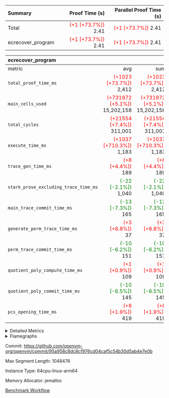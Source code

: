 | Summary | Proof Time (s) | Parallel Proof Time (s) |
|:---|---:|---:|
| Total | <span style='color: red'>(+1 [+73.7%])</span> 2.41 | <span style='color: red'>(+1 [+73.7%])</span> 2.41 |
| ecrecover_program | <span style='color: red'>(+1 [+73.7%])</span> 2.41 | <span style='color: red'>(+1 [+73.7%])</span> 2.41 |


| ecrecover_program |||||
|:---|---:|---:|---:|---:|
|metric|avg|sum|max|min|
| `total_proof_time_ms ` | <span style='color: red'>(+1023 [+73.7%])</span> 2,412 | <span style='color: red'>(+1023 [+73.7%])</span> 2,412 | <span style='color: red'>(+1023 [+73.7%])</span> 2,412 | <span style='color: red'>(+1023 [+73.7%])</span> 2,412 |
| `main_cells_used     ` | <span style='color: red'>(+731972 [+5.1%])</span> 15,202,158 | <span style='color: red'>(+731972 [+5.1%])</span> 15,202,158 | <span style='color: red'>(+731972 [+5.1%])</span> 15,202,158 | <span style='color: red'>(+731972 [+5.1%])</span> 15,202,158 |
| `total_cycles        ` | <span style='color: red'>(+21554 [+7.4%])</span> 311,001 | <span style='color: red'>(+21554 [+7.4%])</span> 311,001 | <span style='color: red'>(+21554 [+7.4%])</span> 311,001 | <span style='color: red'>(+21554 [+7.4%])</span> 311,001 |
| `execute_time_ms     ` | <span style='color: red'>(+1037 [+710.3%])</span> 1,183 | <span style='color: red'>(+1037 [+710.3%])</span> 1,183 | <span style='color: red'>(+1037 [+710.3%])</span> 1,183 | <span style='color: red'>(+1037 [+710.3%])</span> 1,183 |
| `trace_gen_time_ms   ` | <span style='color: red'>(+8 [+4.4%])</span> 189 | <span style='color: red'>(+8 [+4.4%])</span> 189 | <span style='color: red'>(+8 [+4.4%])</span> 189 | <span style='color: red'>(+8 [+4.4%])</span> 189 |
| `stark_prove_excluding_trace_time_ms` | <span style='color: green'>(-22 [-2.1%])</span> 1,040 | <span style='color: green'>(-22 [-2.1%])</span> 1,040 | <span style='color: green'>(-22 [-2.1%])</span> 1,040 | <span style='color: green'>(-22 [-2.1%])</span> 1,040 |
| `main_trace_commit_time_ms` | <span style='color: green'>(-13 [-7.3%])</span> 165 | <span style='color: green'>(-13 [-7.3%])</span> 165 | <span style='color: green'>(-13 [-7.3%])</span> 165 | <span style='color: green'>(-13 [-7.3%])</span> 165 |
| `generate_perm_trace_time_ms` | <span style='color: red'>(+3 [+8.8%])</span> 37 | <span style='color: red'>(+3 [+8.8%])</span> 37 | <span style='color: red'>(+3 [+8.8%])</span> 37 | <span style='color: red'>(+3 [+8.8%])</span> 37 |
| `perm_trace_commit_time_ms` | <span style='color: green'>(-10 [-6.2%])</span> 151 | <span style='color: green'>(-10 [-6.2%])</span> 151 | <span style='color: green'>(-10 [-6.2%])</span> 151 | <span style='color: green'>(-10 [-6.2%])</span> 151 |
| `quotient_poly_compute_time_ms` | <span style='color: red'>(+1 [+0.9%])</span> 109 | <span style='color: red'>(+1 [+0.9%])</span> 109 | <span style='color: red'>(+1 [+0.9%])</span> 109 | <span style='color: red'>(+1 [+0.9%])</span> 109 |
| `quotient_poly_commit_time_ms` | <span style='color: green'>(-10 [-6.5%])</span> 145 | <span style='color: green'>(-10 [-6.5%])</span> 145 | <span style='color: green'>(-10 [-6.5%])</span> 145 | <span style='color: green'>(-10 [-6.5%])</span> 145 |
| `pcs_opening_time_ms ` | <span style='color: red'>(+8 [+1.9%])</span> 419 | <span style='color: red'>(+8 [+1.9%])</span> 419 | <span style='color: red'>(+8 [+1.9%])</span> 419 | <span style='color: red'>(+8 [+1.9%])</span> 419 |



<details>
<summary>Detailed Metrics</summary>

| group | num_segments | keygen_time_ms | commit_exe_time_ms |
| --- | --- | --- | --- |
| ecrecover_program | 1 | 913 | 7 | 

| group | air_name | quotient_deg | interactions | constraints |
| --- | --- | --- | --- | --- |
| ecrecover_program | AccessAdapterAir<16> | 2 | 5 | 12 | 
| ecrecover_program | AccessAdapterAir<2> | 2 | 5 | 12 | 
| ecrecover_program | AccessAdapterAir<32> | 2 | 5 | 12 | 
| ecrecover_program | AccessAdapterAir<4> | 2 | 5 | 12 | 
| ecrecover_program | AccessAdapterAir<8> | 2 | 5 | 12 | 
| ecrecover_program | BitwiseOperationLookupAir<8> | 2 | 2 | 4 | 
| ecrecover_program | KeccakVmAir | 2 | 321 | 4,513 | 
| ecrecover_program | MemoryMerkleAir<8> | 2 | 4 | 39 | 
| ecrecover_program | PersistentBoundaryAir<8> | 2 | 3 | 7 | 
| ecrecover_program | PhantomAir | 2 | 3 | 5 | 
| ecrecover_program | Poseidon2PeripheryAir<BabyBearParameters>, 1> | 2 | 1 | 286 | 
| ecrecover_program | ProgramAir | 1 | 1 | 4 | 
| ecrecover_program | RangeTupleCheckerAir<2> | 1 | 1 | 4 | 
| ecrecover_program | Rv32HintStoreAir | 2 | 18 | 28 | 
| ecrecover_program | VariableRangeCheckerAir | 1 | 1 | 4 | 
| ecrecover_program | VmAirWrapper<Rv32BaseAluAdapterAir, BaseAluCoreAir<4, 8> | 2 | 20 | 37 | 
| ecrecover_program | VmAirWrapper<Rv32BaseAluAdapterAir, LessThanCoreAir<4, 8> | 2 | 18 | 40 | 
| ecrecover_program | VmAirWrapper<Rv32BaseAluAdapterAir, ShiftCoreAir<4, 8> | 2 | 24 | 91 | 
| ecrecover_program | VmAirWrapper<Rv32BranchAdapterAir, BranchEqualCoreAir<4> | 2 | 11 | 20 | 
| ecrecover_program | VmAirWrapper<Rv32BranchAdapterAir, BranchLessThanCoreAir<4, 8> | 2 | 13 | 35 | 
| ecrecover_program | VmAirWrapper<Rv32CondRdWriteAdapterAir, Rv32JalLuiCoreAir> | 2 | 10 | 18 | 
| ecrecover_program | VmAirWrapper<Rv32IsEqualModAdapterAir<2, 1, 32, 32>, ModularIsEqualCoreAir<32, 4, 8> | 2 | 25 | 225 | 
| ecrecover_program | VmAirWrapper<Rv32JalrAdapterAir, Rv32JalrCoreAir> | 2 | 16 | 20 | 
| ecrecover_program | VmAirWrapper<Rv32LoadStoreAdapterAir, LoadSignExtendCoreAir<4, 8> | 2 | 18 | 33 | 
| ecrecover_program | VmAirWrapper<Rv32LoadStoreAdapterAir, LoadStoreCoreAir<4> | 2 | 17 | 40 | 
| ecrecover_program | VmAirWrapper<Rv32MultAdapterAir, DivRemCoreAir<4, 8> | 2 | 25 | 84 | 
| ecrecover_program | VmAirWrapper<Rv32MultAdapterAir, MulHCoreAir<4, 8> | 2 | 24 | 31 | 
| ecrecover_program | VmAirWrapper<Rv32MultAdapterAir, MultiplicationCoreAir<4, 8> | 2 | 19 | 19 | 
| ecrecover_program | VmAirWrapper<Rv32RdWriteAdapterAir, Rv32AuipcCoreAir> | 2 | 12 | 14 | 
| ecrecover_program | VmAirWrapper<Rv32VecHeapAdapterAir<1, 2, 2, 32, 32>, FieldExpressionCoreAir> | 2 | 415 | 480 | 
| ecrecover_program | VmAirWrapper<Rv32VecHeapAdapterAir<2, 1, 1, 32, 32>, FieldExpressionCoreAir> | 2 | 158 | 190 | 
| ecrecover_program | VmAirWrapper<Rv32VecHeapAdapterAir<2, 2, 2, 32, 32>, FieldExpressionCoreAir> | 2 | 428 | 457 | 
| ecrecover_program | VmConnectorAir | 2 | 5 | 11 | 

| group | air_name | dsl_ir | opcode | segment | cells_used |
| --- | --- | --- | --- | --- | --- |
| ecrecover_program | <Rv32BaseAluAdapterAir,BaseAluCoreAir<4, 8>> |  | ADD | 0 | 2,760,552 | 
| ecrecover_program | <Rv32BaseAluAdapterAir,BaseAluCoreAir<4, 8>> |  | AND | 0 | 600,444 | 
| ecrecover_program | <Rv32BaseAluAdapterAir,BaseAluCoreAir<4, 8>> |  | OR | 0 | 256,500 | 
| ecrecover_program | <Rv32BaseAluAdapterAir,BaseAluCoreAir<4, 8>> |  | SUB | 0 | 294,156 | 
| ecrecover_program | <Rv32BaseAluAdapterAir,BaseAluCoreAir<4, 8>> |  | XOR | 0 | 6,300 | 
| ecrecover_program | <Rv32BaseAluAdapterAir,LessThanCoreAir<4, 8>> |  | SLTU | 0 | 85,063 | 
| ecrecover_program | <Rv32BaseAluAdapterAir,ShiftCoreAir<4, 8>> |  | SLL | 0 | 250,478 | 
| ecrecover_program | <Rv32BaseAluAdapterAir,ShiftCoreAir<4, 8>> |  | SRL | 0 | 241,468 | 
| ecrecover_program | <Rv32BranchAdapterAir,BranchEqualCoreAir<4>> |  | BEQ | 0 | 344,396 | 
| ecrecover_program | <Rv32BranchAdapterAir,BranchEqualCoreAir<4>> |  | BNE | 0 | 130,650 | 
| ecrecover_program | <Rv32BranchAdapterAir,BranchLessThanCoreAir<4, 8>> |  | BGEU | 0 | 3,232 | 
| ecrecover_program | <Rv32BranchAdapterAir,BranchLessThanCoreAir<4, 8>> |  | BLT | 0 | 576 | 
| ecrecover_program | <Rv32BranchAdapterAir,BranchLessThanCoreAir<4, 8>> |  | BLTU | 0 | 676,800 | 
| ecrecover_program | <Rv32CondRdWriteAdapterAir,Rv32JalLuiCoreAir> |  | JAL | 0 | 23,220 | 
| ecrecover_program | <Rv32CondRdWriteAdapterAir,Rv32JalLuiCoreAir> |  | LUI | 0 | 91,962 | 
| ecrecover_program | <Rv32IsEqualModAdapterAir<2, 1, 32, 32>,ModularIsEqualCoreAir<32, 4, 8>> |  | IS_EQ | 0 | 534,188 | 
| ecrecover_program | <Rv32IsEqualModAdapterAir<2, 1, 32, 32>,ModularIsEqualCoreAir<32, 4, 8>> |  | SETUP_ISEQ | 0 | 332 | 
| ecrecover_program | <Rv32JalrAdapterAir,Rv32JalrCoreAir> |  | JALR | 0 | 232,456 | 
| ecrecover_program | <Rv32LoadStoreAdapterAir,LoadSignExtendCoreAir<4, 8>> |  | LOADB | 0 | 142,524 | 
| ecrecover_program | <Rv32LoadStoreAdapterAir,LoadStoreCoreAir<4>> |  | LOADBU | 0 | 130,052 | 
| ecrecover_program | <Rv32LoadStoreAdapterAir,LoadStoreCoreAir<4>> |  | LOADW | 0 | 801,468 | 
| ecrecover_program | <Rv32LoadStoreAdapterAir,LoadStoreCoreAir<4>> |  | STOREB | 0 | 1,082,646 | 
| ecrecover_program | <Rv32LoadStoreAdapterAir,LoadStoreCoreAir<4>> |  | STOREW | 0 | 2,920,799 | 
| ecrecover_program | <Rv32MultAdapterAir,MulHCoreAir<4, 8>> |  | MULHU | 0 | 195 | 
| ecrecover_program | <Rv32MultAdapterAir,MultiplicationCoreAir<4, 8>> |  | MUL | 0 | 79,608 | 
| ecrecover_program | <Rv32RdWriteAdapterAir,Rv32AuipcCoreAir> |  | AUIPC | 0 | 82,880 | 
| ecrecover_program | <Rv32VecHeapAdapterAir<1, 2, 2, 32, 32>,FieldExpressionCoreAir> |  | EcDouble | 0 | 694,690 | 
| ecrecover_program | <Rv32VecHeapAdapterAir<2, 1, 1, 32, 32>,FieldExpressionCoreAir> |  | ModularAddSub | 0 | 3,980 | 
| ecrecover_program | <Rv32VecHeapAdapterAir<2, 1, 1, 32, 32>,FieldExpressionCoreAir> |  | ModularMulDiv | 0 | 8,416 | 
| ecrecover_program | <Rv32VecHeapAdapterAir<2, 2, 2, 32, 32>,FieldExpressionCoreAir> |  | EcAddNe | 0 | 453,125 | 
| ecrecover_program | KeccakVmAir |  | KECCAK256 | 0 | 379,560 | 
| ecrecover_program | PhantomAir |  | PHANTOM | 0 | 66 | 
| ecrecover_program | Rv32HintStoreAir |  | HINT_BUFFER | 0 | 6,656 | 
| ecrecover_program | Rv32HintStoreAir |  | HINT_STOREW | 0 | 352 | 

| group | air_name | segment | rows | prep_cols | perm_cols | main_cols | cells |
| --- | --- | --- | --- | --- | --- | --- | --- |
| ecrecover_program | AccessAdapterAir<16> | 0 | 16,384 |  | 16 | 25 | 671,744 | 
| ecrecover_program | AccessAdapterAir<32> | 0 | 8,192 |  | 16 | 41 | 466,944 | 
| ecrecover_program | AccessAdapterAir<4> | 0 | 64 |  | 16 | 13 | 1,856 | 
| ecrecover_program | AccessAdapterAir<8> | 0 | 32,768 |  | 16 | 17 | 1,081,344 | 
| ecrecover_program | BitwiseOperationLookupAir<8> | 0 | 65,536 | 3 | 8 | 2 | 655,360 | 
| ecrecover_program | KeccakVmAir | 0 | 128 |  | 1,056 | 3,163 | 540,032 | 
| ecrecover_program | MemoryMerkleAir<8> | 0 | 4,096 |  | 16 | 32 | 196,608 | 
| ecrecover_program | PersistentBoundaryAir<8> | 0 | 4,096 |  | 12 | 20 | 131,072 | 
| ecrecover_program | PhantomAir | 0 | 16 |  | 12 | 6 | 288 | 
| ecrecover_program | Poseidon2PeripheryAir<BabyBearParameters>, 1> | 0 | 4,096 |  | 8 | 300 | 1,261,568 | 
| ecrecover_program | ProgramAir | 0 | 16,384 |  | 8 | 10 | 294,912 | 
| ecrecover_program | RangeTupleCheckerAir<2> | 0 | 524,288 | 2 | 8 | 1 | 4,718,592 | 
| ecrecover_program | Rv32HintStoreAir | 0 | 256 |  | 44 | 32 | 19,456 | 
| ecrecover_program | VariableRangeCheckerAir | 0 | 262,144 | 2 | 8 | 1 | 2,359,296 | 
| ecrecover_program | VmAirWrapper<Rv32BaseAluAdapterAir, BaseAluCoreAir<4, 8> | 0 | 131,072 |  | 52 | 36 | 11,534,336 | 
| ecrecover_program | VmAirWrapper<Rv32BaseAluAdapterAir, LessThanCoreAir<4, 8> | 0 | 4,096 |  | 40 | 37 | 315,392 | 
| ecrecover_program | VmAirWrapper<Rv32BaseAluAdapterAir, ShiftCoreAir<4, 8> | 0 | 16,384 |  | 52 | 53 | 1,720,320 | 
| ecrecover_program | VmAirWrapper<Rv32BranchAdapterAir, BranchEqualCoreAir<4> | 0 | 32,768 |  | 28 | 26 | 1,769,472 | 
| ecrecover_program | VmAirWrapper<Rv32BranchAdapterAir, BranchLessThanCoreAir<4, 8> | 0 | 32,768 |  | 32 | 32 | 2,097,152 | 
| ecrecover_program | VmAirWrapper<Rv32CondRdWriteAdapterAir, Rv32JalLuiCoreAir> | 0 | 8,192 |  | 28 | 18 | 376,832 | 
| ecrecover_program | VmAirWrapper<Rv32IsEqualModAdapterAir<2, 1, 32, 32>, ModularIsEqualCoreAir<32, 4, 8> | 0 | 4,096 |  | 56 | 166 | 909,312 | 
| ecrecover_program | VmAirWrapper<Rv32JalrAdapterAir, Rv32JalrCoreAir> | 0 | 16,384 |  | 36 | 28 | 1,048,576 | 
| ecrecover_program | VmAirWrapper<Rv32LoadStoreAdapterAir, LoadSignExtendCoreAir<4, 8> | 0 | 4,096 |  | 52 | 36 | 360,448 | 
| ecrecover_program | VmAirWrapper<Rv32LoadStoreAdapterAir, LoadStoreCoreAir<4> | 0 | 131,072 |  | 52 | 41 | 12,189,696 | 
| ecrecover_program | VmAirWrapper<Rv32MultAdapterAir, MulHCoreAir<4, 8> | 0 | 8 |  | 72 | 39 | 888 | 
| ecrecover_program | VmAirWrapper<Rv32MultAdapterAir, MultiplicationCoreAir<4, 8> | 0 | 4,096 |  | 52 | 31 | 339,968 | 
| ecrecover_program | VmAirWrapper<Rv32RdWriteAdapterAir, Rv32AuipcCoreAir> | 0 | 8,192 |  | 28 | 20 | 393,216 | 
| ecrecover_program | VmAirWrapper<Rv32VecHeapAdapterAir<1, 2, 2, 32, 32>, FieldExpressionCoreAir> | 0 | 2,048 |  | 836 | 547 | 2,832,384 | 
| ecrecover_program | VmAirWrapper<Rv32VecHeapAdapterAir<2, 1, 1, 32, 32>, FieldExpressionCoreAir> | 0 | 32 |  | 320 | 263 | 18,656 | 
| ecrecover_program | VmAirWrapper<Rv32VecHeapAdapterAir<2, 2, 2, 32, 32>, FieldExpressionCoreAir> | 0 | 1,024 |  | 860 | 625 | 1,520,640 | 
| ecrecover_program | VmConnectorAir | 0 | 2 | 1 | 16 | 5 | 42 | 

| group | chip_name | segment | rows_used |
| --- | --- | --- | --- |
| ecrecover_program | <Rv32BaseAluAdapterAir,BaseAluCoreAir<4, 8>> | 0 | 108,832 | 
| ecrecover_program | <Rv32BaseAluAdapterAir,LessThanCoreAir<4, 8>> | 0 | 2,299 | 
| ecrecover_program | <Rv32BaseAluAdapterAir,ShiftCoreAir<4, 8>> | 0 | 9,282 | 
| ecrecover_program | <Rv32BranchAdapterAir,BranchEqualCoreAir<4>> | 0 | 18,271 | 
| ecrecover_program | <Rv32BranchAdapterAir,BranchLessThanCoreAir<4, 8>> | 0 | 21,269 | 
| ecrecover_program | <Rv32CondRdWriteAdapterAir,Rv32JalLuiCoreAir> | 0 | 6,399 | 
| ecrecover_program | <Rv32IsEqualModAdapterAir<2, 1, 32, 32>,ModularIsEqualCoreAir<32, 4, 8>> | 0 | 3,199 | 
| ecrecover_program | <Rv32JalrAdapterAir,Rv32JalrCoreAir> | 0 | 8,302 | 
| ecrecover_program | <Rv32LoadStoreAdapterAir,LoadSignExtendCoreAir<4, 8>> | 0 | 3,959 | 
| ecrecover_program | <Rv32LoadStoreAdapterAir,LoadStoreCoreAir<4>> | 0 | 120,365 | 
| ecrecover_program | <Rv32MultAdapterAir,MulHCoreAir<4, 8>> | 0 | 5 | 
| ecrecover_program | <Rv32MultAdapterAir,MultiplicationCoreAir<4, 8>> | 0 | 2,568 | 
| ecrecover_program | <Rv32RdWriteAdapterAir,Rv32AuipcCoreAir> | 0 | 4,145 | 
| ecrecover_program | <Rv32VecHeapAdapterAir<1, 2, 2, 32, 32>,FieldExpressionCoreAir> | 0 | 1,270 | 
| ecrecover_program | <Rv32VecHeapAdapterAir<2, 1, 1, 32, 32>,FieldExpressionCoreAir> | 0 | 21 | 
| ecrecover_program | <Rv32VecHeapAdapterAir<2, 2, 2, 32, 32>,FieldExpressionCoreAir> | 0 | 725 | 
| ecrecover_program | AccessAdapter<16> | 0 | 13,360 | 
| ecrecover_program | AccessAdapter<32> | 0 | 6,680 | 
| ecrecover_program | AccessAdapter<4> | 0 | 34 | 
| ecrecover_program | AccessAdapter<8> | 0 | 27,454 | 
| ecrecover_program | Arc<BabyBearParameters>, 1> | 0 | 2,113 | 
| ecrecover_program | BitwiseOperationLookupAir<8> | 0 | 65,536 | 
| ecrecover_program | Boundary | 0 | 3,160 | 
| ecrecover_program | KeccakVmAir | 0 | 120 | 
| ecrecover_program | Merkle | 0 | 3,444 | 
| ecrecover_program | PhantomAir | 0 | 11 | 
| ecrecover_program | ProgramChip | 0 | 13,716 | 
| ecrecover_program | RangeTupleCheckerAir<2> | 0 | 524,288 | 
| ecrecover_program | Rv32HintStoreAir | 0 | 219 | 
| ecrecover_program | VariableRangeCheckerAir | 0 | 262,144 | 
| ecrecover_program | VmConnectorAir | 0 | 2 | 

| group | dsl_ir | opcode | segment | frequency |
| --- | --- | --- | --- | --- |
| ecrecover_program |  | ADD | 0 | 76,682 | 
| ecrecover_program |  | AND | 0 | 16,679 | 
| ecrecover_program |  | AUIPC | 0 | 4,145 | 
| ecrecover_program |  | BEQ | 0 | 13,246 | 
| ecrecover_program |  | BGEU | 0 | 101 | 
| ecrecover_program |  | BLT | 0 | 18 | 
| ecrecover_program |  | BLTU | 0 | 21,150 | 
| ecrecover_program |  | BNE | 0 | 5,025 | 
| ecrecover_program |  | EcAddNe | 0 | 725 | 
| ecrecover_program |  | EcDouble | 0 | 1,270 | 
| ecrecover_program |  | HINT_BUFFER | 0 | 11 | 
| ecrecover_program |  | HINT_STOREW | 0 | 11 | 
| ecrecover_program |  | IS_EQ | 0 | 3,218 | 
| ecrecover_program |  | JAL | 0 | 1,290 | 
| ecrecover_program |  | JALR | 0 | 8,302 | 
| ecrecover_program |  | KECCAK256 | 0 | 5 | 
| ecrecover_program |  | LOADB | 0 | 3,959 | 
| ecrecover_program |  | LOADBU | 0 | 3,172 | 
| ecrecover_program |  | LOADW | 0 | 19,548 | 
| ecrecover_program |  | LUI | 0 | 5,109 | 
| ecrecover_program |  | MUL | 0 | 2,568 | 
| ecrecover_program |  | MULHU | 0 | 5 | 
| ecrecover_program |  | ModularAddSub | 0 | 20 | 
| ecrecover_program |  | ModularMulDiv | 0 | 32 | 
| ecrecover_program |  | OR | 0 | 7,125 | 
| ecrecover_program |  | PHANTOM | 0 | 11 | 
| ecrecover_program |  | SETUP_ISEQ | 0 | 2 | 
| ecrecover_program |  | SLL | 0 | 4,726 | 
| ecrecover_program |  | SLTU | 0 | 2,299 | 
| ecrecover_program |  | SRL | 0 | 4,556 | 
| ecrecover_program |  | STOREB | 0 | 26,406 | 
| ecrecover_program |  | STOREW | 0 | 71,239 | 
| ecrecover_program |  | SUB | 0 | 8,171 | 
| ecrecover_program |  | XOR | 0 | 175 | 

| group | segment | trace_gen_time_ms | total_proof_time_ms | total_cycles | total_cells | stark_prove_excluding_trace_time_ms | quotient_poly_compute_time_ms | quotient_poly_commit_time_ms | perm_trace_commit_time_ms | pcs_opening_time_ms | main_trace_commit_time_ms | main_cells_used | generate_perm_trace_time_ms | execute_time_ms |
| --- | --- | --- | --- | --- | --- | --- | --- | --- | --- | --- | --- | --- | --- | --- |
| ecrecover_program | 0 | 189 | 2,412 | 311,001 | 49,852,218 | 1,040 | 109 | 145 | 151 | 419 | 165 | 15,202,158 | 37 | 1,183 | 

| group | segment | trace_height_constraint | weighted_sum | threshold |
| --- | --- | --- | --- | --- |
| ecrecover_program | 0 | 0 | 793,604 | 2,013,265,921 | 
| ecrecover_program | 0 | 1 | 2,379,920 | 2,013,265,921 | 
| ecrecover_program | 0 | 2 | 396,802 | 2,013,265,921 | 
| ecrecover_program | 0 | 3 | 3,936,924 | 2,013,265,921 | 
| ecrecover_program | 0 | 4 | 16,384 | 2,013,265,921 | 
| ecrecover_program | 0 | 5 | 8,192 | 2,013,265,921 | 
| ecrecover_program | 0 | 6 | 911,576 | 2,013,265,921 | 
| ecrecover_program | 0 | 7 | 16,448 | 2,013,265,921 | 
| ecrecover_program | 0 | 8 | 9,397,834 | 2,013,265,921 | 

</details>


<details>
<summary>Flamegraphs</summary>

[![](https://openvm-public-data-sandbox-us-east-1.s3.us-east-1.amazonaws.com/benchmark/github/flamegraphs/ecrecover-95a958c8dc8cf976cd04caf5c54b30d5ab4e7e0b/ecrecover-ecrecover_program.dsl_ir.opcode.air_name.cells_used.reverse.svg)](https://openvm-public-data-sandbox-us-east-1.s3.us-east-1.amazonaws.com/benchmark/github/flamegraphs/ecrecover-95a958c8dc8cf976cd04caf5c54b30d5ab4e7e0b/ecrecover-ecrecover_program.dsl_ir.opcode.air_name.cells_used.reverse.svg)
[![](https://openvm-public-data-sandbox-us-east-1.s3.us-east-1.amazonaws.com/benchmark/github/flamegraphs/ecrecover-95a958c8dc8cf976cd04caf5c54b30d5ab4e7e0b/ecrecover-ecrecover_program.dsl_ir.opcode.air_name.cells_used.svg)](https://openvm-public-data-sandbox-us-east-1.s3.us-east-1.amazonaws.com/benchmark/github/flamegraphs/ecrecover-95a958c8dc8cf976cd04caf5c54b30d5ab4e7e0b/ecrecover-ecrecover_program.dsl_ir.opcode.air_name.cells_used.svg)
[![](https://openvm-public-data-sandbox-us-east-1.s3.us-east-1.amazonaws.com/benchmark/github/flamegraphs/ecrecover-95a958c8dc8cf976cd04caf5c54b30d5ab4e7e0b/ecrecover-ecrecover_program.dsl_ir.opcode.frequency.reverse.svg)](https://openvm-public-data-sandbox-us-east-1.s3.us-east-1.amazonaws.com/benchmark/github/flamegraphs/ecrecover-95a958c8dc8cf976cd04caf5c54b30d5ab4e7e0b/ecrecover-ecrecover_program.dsl_ir.opcode.frequency.reverse.svg)
[![](https://openvm-public-data-sandbox-us-east-1.s3.us-east-1.amazonaws.com/benchmark/github/flamegraphs/ecrecover-95a958c8dc8cf976cd04caf5c54b30d5ab4e7e0b/ecrecover-ecrecover_program.dsl_ir.opcode.frequency.svg)](https://openvm-public-data-sandbox-us-east-1.s3.us-east-1.amazonaws.com/benchmark/github/flamegraphs/ecrecover-95a958c8dc8cf976cd04caf5c54b30d5ab4e7e0b/ecrecover-ecrecover_program.dsl_ir.opcode.frequency.svg)

</details>

Commit: https://github.com/openvm-org/openvm/commit/95a958c8dc8cf976cd04caf5c54b30d5ab4e7e0b

Max Segment Length: 1048476

Instance Type: 64cpu-linux-arm64

Memory Allocator: jemalloc

[Benchmark Workflow](https://github.com/openvm-org/openvm/actions/runs/15378201898)
